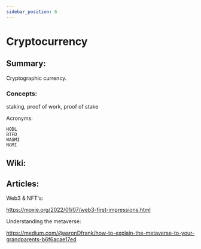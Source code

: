```yaml
---
sidebar_position: 6
---
```


# Cryptocurrency

## Summary:

Cryptographic currency.

### Concepts:

staking,
proof of work,
proof of stake

Acronyms:
```
HODL
BTFD
WAGMI
NGMI
```



## Wiki:



## Articles:

Web3 & NFT's:

https://moxie.org/2022/01/07/web3-first-impressions.html

Understanding the metaverse:

https://medium.com/@aaronDfrank/how-to-explain-the-metaverse-to-your-grandparents-b6f6acae17ed




